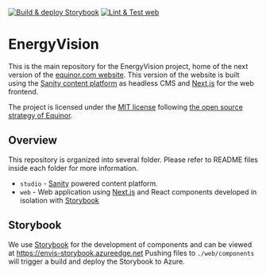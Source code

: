 [![Build & deploy Storybook](https://github.com/equinor/energyvision/actions/workflows/storybook.yaml/badge.svg?branch=main)](https://github.com/equinor/energyvision/actions/workflows/storybook.yaml) [![Lint & Test web](https://github.com/equinor/energyvision/actions/workflows/web.yaml/badge.svg?branch=main)](https://github.com/equinor/energyvision/actions/workflows/web.yaml)

# EnergyVision

This is the main repository for the EnergyVision project, home of the next version of the [equinor.com website](https://www.equinor.com). This version of the website is built using the [Sanity content platform](https://www.sanity.io/) as headless CMS and [Next.js](https://nextjs.org/) for the web frontend.

The project is licensed under the [MIT license](https://github.com/equinor/energyvision/blob/main/LICENSE) following [the open source strategy of Equinor](https://opensource.equinor.com).

## Overview

This repository is organized into several folder. Please refer to README files inside each folder for more information.

- `studio` - [Sanity](https://www.sanity.io/) powered content platform.
- `web` - Web application using [Next.js](https://nextjs.org/) and React components developed in isolation with [Storybook](https://storybook.js.org/)

## Storybook

We use [Storybook](https://storybook.js.org/) for the development of components and can be viewed at https://envis-storybook.azureedge.net
Pushing files to `./web/components` will trigger a build and deploy the Storybook to Azure.
